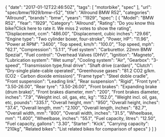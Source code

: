 {
    "date": "2017-01-12T22:46:50Z",
    "tags": [
        "motorbike",
        "spec"
    ],
    "url": "spec\/bmw\/1929\/bmw-r52",
    "title": "Allround BMW R52",
    "categories": "Allround",
    "brands": "bmw",
    "years": "1929",
    "spec": [
        {
            "Model": "BMW R52",
            "Year": "1929",
            "Category": "Allround",
            "Rating": "Do you know this bike?Click here to rate it. We miss 2 votes to show the rating",
            "Displacement, ccm": "486.00",
            "Displacement, cubic inches": "29.66",
            "Engine type": "Two cylinder boxer, four-stroke",
            "Power, HP": "11.96",
            "Power at RPM": "3400",
            "Top speed, km\/h": "100.0",
            "Top speed, mph": "62.1",
            "Compression": "5.1:1",
            "Fuel system": "Carburettor. 22mm BMW Spezial",
            "Fuel control": "Overhead Valves (OHV)",
            "Ignition": "Magneto",
            "Lubrication system": "Wet sump",
            "Cooling system": "Air",
            "Gearbox": "3-speed",
            "Transmission type,final drive": "Shaft drive (cardan)",
            "Clutch": "Dry-single plate-cable operated",
            "Greenhouse gases": "81.2 CO2 g\/km. (CO2 - Carbon dioxide emission)",
            "Frame type": "Steel doble cradle",
            "Front suspension": "Leading link",
            "Rear suspension": "Rigid",
            "Front tyre": "3.50-26.00",
            "Rear tyre": "3.50-26.00",
            "Front brakes": "Expanding brake (drum brake)",
            "Front brakes diameter, mm": "200",
            "Front brakes diameter, inches": "7.9",
            "Weight incl. oil, gas, etc, kg": "152.0",
            "Weight incl. oil, gas, etc, pounds": "335.1",
            "Overall height, mm": "950",
            "Overall height, inches": "37.4",
            "Overall length, mm": "2.100",
            "Overall length, inches": "82.7",
            "Overall width, mm": "800",
            "Overall width, inches": "31.5",
            "Wheelbase, mm": "1.400",
            "Wheelbase, inches": "55.1",
            "Fuel capacity, litres": "12.50",
            "Fuel capacity, gallons": "3.30",
            "Starter": "Kick",
            "Carrying capacity": "210kg",
            "Related bikes": "List related bikes for comparison of specs"
        }
    ]
}